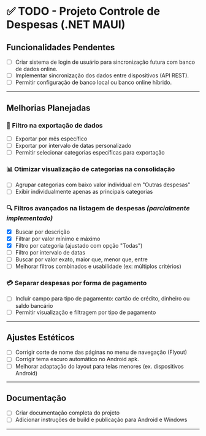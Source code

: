 ﻿# ✅ TODO - Projeto Controle de Despesas (.NET MAUI)

## Funcionalidades Pendentes

- [ ] Criar sistema de login de usuário para sincronização futura com banco de dados online.
- [ ] Implementar sincronização dos dados entre dispositivos (API REST).
- [ ] Permitir configuração de banco local ou banco online híbrido.

---

## Melhorias Planejadas

### 🔄 Filtro na exportação de dados

- [ ] Exportar por mês específico
- [ ] Exportar por intervalo de datas personalizado
- [ ] Permitir selecionar categorias específicas para exportação

### 📊 Otimizar visualização de categorias na consolidação

- [ ] Agrupar categorias com baixo valor individual em "Outras despesas"
- [ ] Exibir individualmente apenas as principais categorias

### 🔍 Filtros avançados na listagem de despesas *(parcialmente implementado)*

- [x] Buscar por descrição
- [x] Filtrar por valor mínimo e máximo
- [x] Filtro por categoria (ajustado com opção "Todas")
- [ ] Filtro por intervalo de datas
- [ ] Buscar por valor exato, maior que, menor que, entre
- [ ] Melhorar filtros combinados e usabilidade (ex: múltiplos critérios)

### 💳 Separar despesas por forma de pagamento

- [ ] Incluir campo para tipo de pagamento: cartão de crédito, dinheiro ou saldo bancário
- [ ] Permitir visualização e filtragem por tipo de pagamento

---

## Ajustes Estéticos

- [ ] Corrigir corte de nome das páginas no menu de navegação (Flyout)
- [ ] Corrigir tema escuro automático no Android apk.
- [ ] Melhorar adaptação do layout para telas menores (ex. dispositivos Android)

---

## Documentação

- [ ] Criar documentação completa do projeto
- [ ] Adicionar instruções de build e publicação para Android e Windows

---